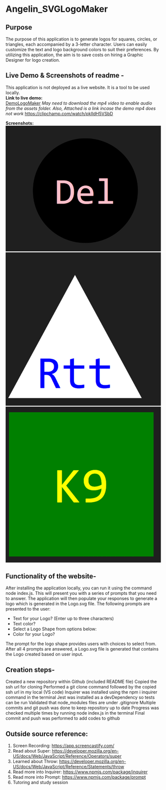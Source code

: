# Angelin_SVGLogoMaker

## Purpose
The purpose of this application is to generate logos for squares, circles, or triangles, each accompanied by a 3-letter character. Users can easily customize the text and logo background colors to suit their preferences. By utilizing this application, the aim is to save costs on hiring a Graphic Designer for logo creation.


## Live Demo & Screenshots of readme -
This application is not deployed as a live website. It is a tool to be used locally.    
**Link to live demo:**    
[DemoLogoMaker](examples/Angelin_SVGLogoMakerDemo.webm)
_May need to download the mp4 video to enable audio from the assets folder. Also, Attached is a link incase the demo mp4 does not work_
https://clipchamp.com/watch/pkIldH5VSbD

**Screenshots:** 
![CircleScreenshot](examples/Circle.png)
![TriangleScreenshot](examples/Triangle.png)
![SquareScreenshot](examples/Square.png)

## Functionality of the website-
After installing the application locally, you can run it using the command node index.js. This will present you with a series of prompts that you need to answer. The application will then populate your responses to generate a logo which is generated in the Logo.svg file. The following prompts are presented to the user:
* Text for your Logo? (Enter up to three characters)
* Text color?
* Select a Logo Shape from options below:
* Color for your Logo?

The prompt for the logo shape provides users with choices to select from. After all 4 prompts are answered, a Logo.svg file is generated that contains the Logo created based on user input.

## Creation steps-
Created a new repository within Github (included README file)
Copied the ssh url for cloning
Performed a git clone command followed by the copied ssh url in my local (VS code)
Inquirer was installed using the npm i inquirer command in the terminal
Jest was installed as a devDependency so tests can be run
Validated that node_modules files are under .gitignore
Multiple commits and git push was done to keep repository up to date
Progress was checked multiple times by running node index.js in the terminal
Final commit and push was performed to add codes to github

## Outside source reference:
1. Screen Recording: https://app.screencastify.com/
2. Read about Super: https://developer.mozilla.org/en-US/docs/Web/JavaScript/Reference/Operators/super
3. Learned about Throw: https://developer.mozilla.org/en-US/docs/Web/JavaScript/Reference/Statements/throw
4. Read more into Inquirer: https://www.npmjs.com/package/inquirer
5. Read more into Prompt: https://www.npmjs.com/package/prompt
6. Tutoring and study session